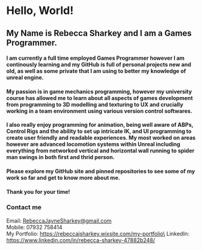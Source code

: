 # Hello, World!

<!--
**RebeccaSharkey/RebeccaSharkey** is a ✨ _special_ ✨ repository because its `README.md` (this file) appears on your GitHub profile.

Here are some ideas to get you started:

- 🔭 I’m currently working on ...
- 🌱 I’m currently learning ...
- 👯 I’m looking to collaborate on ...
- 🤔 I’m looking for help with ...
- 💬 Ask me about ...
- 📫 How to reach me: ...
- 😄 Pronouns: ...
- ⚡ Fun fact: ...
-->

## My Name is Rebecca Sharkey and I am a Games Programmer. 

#### I am currently a full time employed Games Programmer however I am continously learning and my GitHub is full of personal projects new and old, as well as some private that I am using to better my knowledge of unreal engine.

#### My passion is in game mechanics programming, however my university course has allowed me to learn about all aspects of games development from programming to 3D modelling and texturing to UX and crucially working in a team environment using various version control softwares.

#### I also really enjoy programming for animation, being well aware of ABPs, Control Rigs and the ability to set up intricate IK, and UI programming to create user friendly and readable experiences. My most worked on areas however are advanced locomotion systems within Unreal including everything from networked vertical and horizontal wall running to spider man swings in both first and thrid person.

#### Please explore my GitHub site and pinned repositories to see some of my work so far and get to know more about me.

#### Thank you for your time!

### Contact me
Email: RebeccaJayneSharkey@gmail.com\
Mobile: 07932 758414\
My Portfolio: https://rebeccajsharkey.wixsite.com/my-portfolio\
LinkedIn: https://www.linkedin.com/in/rebecca-sharkey-47882b248/
